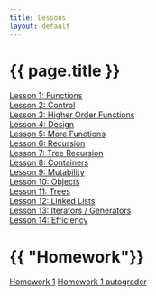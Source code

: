 ```yaml
---
title: Lessons
layout: default
---
```


# {{ page.title }}

[Lesson 1: Functions](/Lessons/lesson1.md)\
[Lesson 2: Control](/Lessons/lesson2.md)\
[Lesson 3: Higher Order Functions](/Lessons/lesson3.md)\
[Lesson 4: Design](/Lessons/lesson4.md)\
[Lesson 5: More Functions](/Lessons/lesson5.md)\
[Lesson 6: Recursion](/Lessons/lesson6.md)\
[Lesson 7: Tree Recursion](/Lessons/lesson7.md)\
[Lesson 8: Containers](/Lessons/lesson8.md)\
[Lesson 9: Mutability](/Lessons/lesson9.md)\
[Lesson 10: Objects](/Lessons/lesson10.md)\
[Lesson 11: Trees](/Lessons/lesson11.md)\
[Lesson 12: Linked Lists](/Lessons/lesson12.md)\
[Lesson 13: Iterators / Generators](/Lessons/lesson13.md)\
[Lesson 14: Efficiency](/Lessons/lesson14.md)




# {{ "Homework"}}

<a href="homework/hw1/hw1.py" download = "hw1.py">Homework 1</a>
<a href="homework/hw1/hw1-autograder.py" download = "hw1-autograder.py">Homework 1 autograder</a>

<!--
Practical Project Ideas:

* Create a python game (I probably have to create the structure)
* Create a python app (like the mileage calculator)
* Create a discord bot (like brawl bot)
* Steal from 61A projects.

Maybe gitlet?
-->